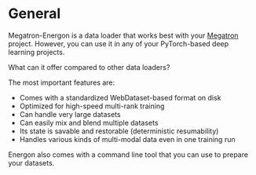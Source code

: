 <!--- Copyright (c) 2025, NVIDIA CORPORATION.
SPDX-License-Identifier: BSD-3-Clause -->

# General

Megatron-Energon is a data loader that works best with your [Megatron](https://github.com/NVIDIA/Megatron-LM) project.
However, you can use it in any of your PyTorch-based deep learning projects.

What can it offer compared to other data loaders?

The most important features are:

* Comes with a standardized WebDataset-based format on disk
* Optimized for high-speed multi-rank training
* Can handle very large datasets
* Can easily mix and blend multiple datasets
* Its state is savable and restorable (deterministic resumability)
* Handles various kinds of multi-modal data even in one training run

Energon also comes with a command line tool that you can use to prepare your datasets.
